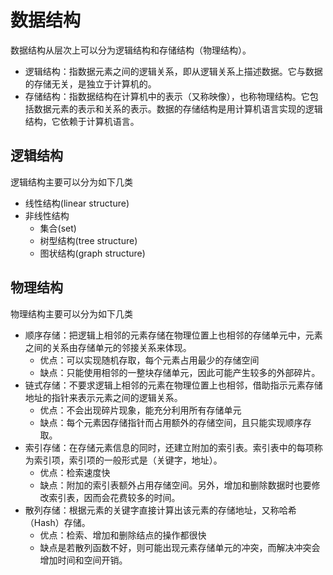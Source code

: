 # 数据结构

数据结构从层次上可以分为逻辑结构和存储结构（物理结构）。

- 逻辑结构：指数据元素之间的逻辑关系，即从逻辑关系上描述数据。它与数据的存储无关，是独立于计算机的。
- 存储结构：指数据结构在计算机中的表示（又称映像），也称物理结构。它包括数据元素的表示和关系的表示。数据的存储结构是用计算机语言实现的逻辑结构，它依赖于计算机语言。

## 逻辑结构

逻辑结构主要可以分为如下几类

- 线性结构(linear structure)
- 非线性结构
  - 集合(set)
  - 树型结构(tree structure)
  - 图状结构(graph structure)

## 物理结构

物理结构主要可以分为如下几类

- 顺序存储：把逻辑上相邻的元素存储在物理位置上也相邻的存储单元中，元素之间的关系由存储单元的邻接关系来体现。
  - 优点：可以实现随机存取，每个元素占用最少的存储空间
  - 缺点：只能使用相邻的一整块存储单元，因此可能产生较多的外部碎片。
- 链式存储：不要求逻辑上相邻的元素在物理位置上也相邻，借助指示元素存储地址的指针来表示元素之间的逻辑关系。
  - 优点：不会出现碎片现象，能充分利用所有存储单元
  - 缺点：每个元素因存储指针而占用额外的存储空间，且只能实现顺序存取。
- 索引存储：在存储元素信息的同时，还建立附加的索引表。索引表中的每项称为索引项，索引项的一般形式是（关键字，地址）。
  - 优点：检索速度快
  - 缺点：附加的索引表额外占用存储空间。另外，增加和删除数据时也要修改索引表，因而会花费较多的时间。
- 散列存储：根据元素的关键字直接计算出该元素的存储地址，又称哈希（Hash）存储。
  - 优点：检索、增加和删除结点的操作都很快
  - 缺点是若散列函数不好，则可能出现元素存储单元的冲突，而解决冲突会增加时间和空间开销。